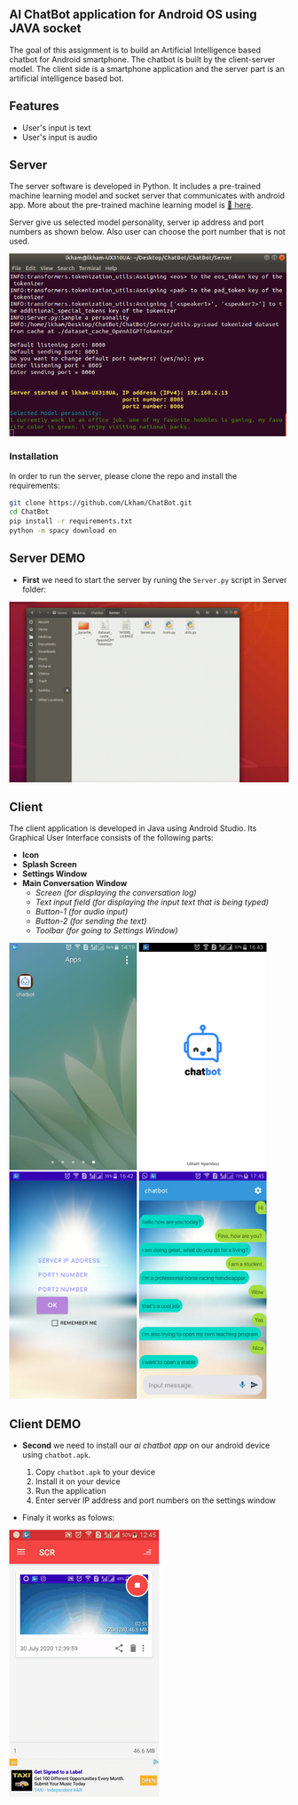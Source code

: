 ## AI ChatBot application for Android OS using JAVA socket
The goal of this assignment is to build an Artificial Intelligence based chatbot for Android smartphone.
The chatbot is built by the client-server model. The client side is a smartphone application and the server part is an artificial intelligence based bot.
## Features
* User's input is text
* User's input is audio
## Server
The server software is developed in Python. It includes a pre-trained machine learning model and socket server that communicates with android app. More about the pre-trained machine learning model is [🦄 here](https://medium.com/@Thomwolf/how-to-build-a-state-of-the-art-conversational-ai-with-transfer-learning-2d818ac26313).

Server give us selected model personality, server ip address and port numbers as shown below. Also user can choose the port number that is not used.

<img src="https://github.com/Lkham/ChatBot/blob/master/Demo/server.png" width="500">

### Installation

In order to run the server, please clone the repo and install the requirements:

```bash
git clone https://github.com/Lkham/ChatBot.git
cd ChatBot
pip install -r requirements.txt
python -m spacy download en
```
## Server DEMO
* **First** we need to start the server by runing the `Server.py` script in Server folder:

![Server_Demo](https://github.com/Lkham/ChatBot/blob/master/Demo/Server_Demo.gif)

## Client
The client application is developed in Java using Android Studio. Its Graphical User Interface consists of the following parts:
* **Icon** 
* **Splash Screen**  
* **Settings Window**  
* **Main Conversation Window** 
  * *Screen (for displaying the conversation log)*
  * *Text input field (for displaying the input text that is being typed)*
  * *Button-1 (for audio input)*
  * *Button-2 (for sending the text)*
  * *Toolbar (for going to Settings Window)*
  

<img src="https://github.com/Lkham/ChatBot/blob/master/Demo/icon.png" width="230"> <img src="https://github.com/Lkham/ChatBot/blob/master/Demo/splashScreen.png" width="230"> <img src="https://github.com/Lkham/ChatBot/blob/master/Demo/SettingsWindow.png" width="230"> <img src="https://github.com/Lkham/ChatBot/blob/master/Demo/MainWindow.png" width="230">


## Client DEMO

* **Second** we need to install our *ai chatbot app* on our android device using `chatbot.apk`.
  1. Copy `chatbot.apk` to your device
  2. Install it on your device
  3. Run the application
  4. Enter server IP address and port numbers on the settings window
  
* Finaly it works as folows:

![Android_Demo](https://github.com/Lkham/ChatBot/blob/master/Demo/Android-Demo.gif)

